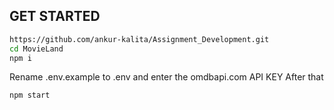 ## GET STARTED

```sh
https://github.com/ankur-kalita/Assignment_Development.git
cd MovieLand
npm i 
```
Rename .env.example to .env and enter the omdbapi.com API KEY
After that

```sh
npm start
```
